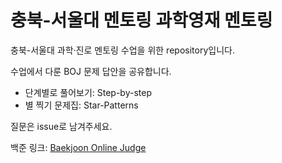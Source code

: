 # 충북-서울대 멘토링 과학영재 멘토링

충북-서울대 과학·진로 멘토링 수업을 위한 repository입니다. 

수업에서 다룬 BOJ 문제 답안을 공유합니다. 

* 단계별로 풀어보기: Step-by-step
* 별 찍기 문제집: Star-Patterns


질문은 issue로 남겨주세요. 

백준 링크: [Baekjoon Online Judge](https://www.acmicpc.net/)


